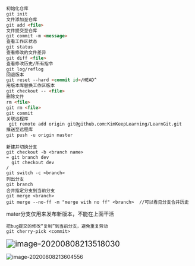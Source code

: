```markdown
初始化仓库
git init
文件添加至仓库
git add <file>
文件提交至仓库
git commit -m <message>
查看工作区状态
git status
查看修改的文件差异
git diff <file>
查看修改历史/所有指令
git log/reflog
回退版本
git reset --hard <commit id>/HEAD^
用版本库替换工作区版本
git checkout -- <file>
删除文件
rm <file>
git rm <file>
git commit
关联远程库
 git remote add origin git@github.com:KimKeepLearning/LearnGit.git
推送至远程库
git push -u origin master
```



```
新建并切换分支
git checkout -b <branch name>
= git branch dev
  git checkout dev
/
git switch -c <branch>
列出分支
git branch
合并指定分支到当前分支
git merge <branch>
git merge --no-ff -m "merge with no ff" <branch>  //可以看见分支合并历史
```

mater分支仅用来发布新版本，不能在上面干活

```
把bug提交的修改“复制”到当前分支，避免重复劳动
git cherry-pick <commit>
```

<img src="C:\Users\18430\AppData\Roaming\Typora\typora-user-images\image-20200808213518030.png" alt="image-20200808213518030" style="zoom:150%;" />

![image-20200808213604556](C:\Users\18430\AppData\Roaming\Typora\typora-user-images\image-20200808213604556.png)